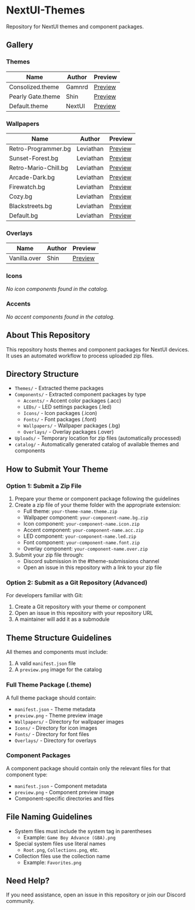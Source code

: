 # NextUI-Themes

Repository for NextUI themes and component packages.

## Gallery

### Themes

| Name | Author | Preview |
|------|--------|---------|
| Consolized.theme | Gamnrd | [Preview](Catalog/Themes/previews/Consolized.theme.png) |
| Pearly Gate.theme | Shin | [Preview](Catalog/Themes/previews/Pearly%20Gate.theme.png) |
| Default.theme | NextUI | [Preview](Catalog/Themes/previews/Default.theme.png) |

### Wallpapers

| Name | Author | Preview |
|------|--------|---------|
| Retro-Programmer.bg | Leviathan | [Preview](Catalog/Components/Wallpapers/previews/Retro-Programmer.bg.png) |
| Sunset-Forest.bg | Leviathan | [Preview](Catalog/Components/Wallpapers/previews/Sunset-Forest.bg.png) |
| Retro-Mario-Chill.bg | Leviathan | [Preview](Catalog/Components/Wallpapers/previews/Retro-Mario-Chill.bg.png) |
| Arcade-Dark.bg | Leviathan | [Preview](Catalog/Components/Wallpapers/previews/Arcade-Dark.bg.png) |
| Firewatch.bg | Leviathan | [Preview](Catalog/Components/Wallpapers/previews/Firewatch.bg.png) |
| Cozy.bg | Leviathan | [Preview](Catalog/Components/Wallpapers/previews/Cozy.bg.png) |
| Blackstreets.bg | Leviathan | [Preview](Catalog/Components/Wallpapers/previews/Blackstreets.bg.png) |
| Default.bg | Leviathan | [Preview](Catalog/Components/Wallpapers/previews/Default.bg.png) |

### Overlays

| Name | Author | Preview |
|------|--------|---------|
| Vanilla.over | Shin | [Preview](Catalog/Components/Overlays/previews/Vanilla.over.png) |

### Icons

*No icon components found in the catalog.*

### Accents

*No accent components found in the catalog.*

## About This Repository

This repository hosts themes and component packages for NextUI devices. It uses an automated workflow to process uploaded zip files.

## Directory Structure

- `Themes/` - Extracted theme packages
- `Components/` - Extracted component packages by type
  - `Accents/` - Accent color packages (.acc)
  - `LEDs/` - LED settings packages (.led)
  - `Icons/` - Icon packages (.icon)
  - `Fonts/` - Font packages (.font)
  - `Wallpapers/` - Wallpaper packages (.bg)
  - `Overlays/` - Overlay packages (.over)
- `Uploads/` - Temporary location for zip files (automatically processed)
- `catalog/` - Automatically generated catalog of available themes and components

## How to Submit Your Theme

### Option 1: Submit a Zip File

1. Prepare your theme or component package following the guidelines
2. Create a zip file of your theme folder with the appropriate extension:
   - Full theme: `your-theme-name.theme.zip`
   - Wallpaper component: `your-component-name.bg.zip`
   - Icon component: `your-component-name.icon.zip`
   - Accent component: `your-component-name.acc.zip`
   - LED component: `your-component-name.led.zip`
   - Font component: `your-component-name.font.zip`
   - Overlay component: `your-component-name.over.zip`
3. Submit your zip file through:
   - Discord submission in the #theme-submissions channel
   - Open an issue in this repository with a link to your zip file

### Option 2: Submit as a Git Repository (Advanced)

For developers familiar with Git:

1. Create a Git repository with your theme or component
2. Open an issue in this repository with your repository URL
3. A maintainer will add it as a submodule

## Theme Structure Guidelines

All themes and components must include:

1. A valid `manifest.json` file
2. A `preview.png` image for the catalog

### Full Theme Package (.theme)

A full theme package should contain:
- `manifest.json` - Theme metadata
- `preview.png` - Theme preview image
- `Wallpapers/` - Directory for wallpaper images
- `Icons/` - Directory for icon images
- `Fonts/` - Directory for font files
- `Overlays/` - Directory for overlays

### Component Packages

A component package should contain only the relevant files for that component type:
- `manifest.json` - Component metadata
- `preview.png` - Component preview image
- Component-specific directories and files

## File Naming Guidelines

- System files must include the system tag in parentheses
  - Example: `Game Boy Advance (GBA).png`
- Special system files use literal names
  - `Root.png`, `Collections.png`, etc.
- Collection files use the collection name
  - Example: `Favorites.png`

## Need Help?

If you need assistance, open an issue in this repository or join our Discord community.
